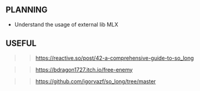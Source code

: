 ## PLANNING

- Understand the usage of external lib MLX










## USEFUL
>> https://reactive.so/post/42-a-comprehensive-guide-to-so_long

>> https://bdragon1727.itch.io/free-enemy

>>https://github.com/igorvazf/so_long/tree/master

